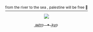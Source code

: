 <p align="center">
<a href="https://x.com/barefacelino/status/1791041334683255200">
  <sup>from the river to the sea , palestine will be free 🍉</sup>
<p align="center">

  <p align="center">
  <img src="https://i.imgur.com/2Tj0HlT.jpeg" />
</p>

  </p> 
<p align="center">
  <sub> a͟s͟t͟r͟o͟ ‎ ‎ ✦ ‎  k͟y͟o͟ </sub></sub>
<p align="center">



